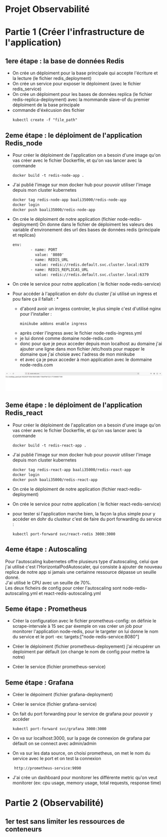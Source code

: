 # Projet Observabilité

# Partie 1 (Créer l'infrastructure de l'application)

## 1ere étape : la base de données Redis
* On crée un déploiment pour la base principale qui accepte l'écriture et la lecture (le fichier redis_deployment)
* On crée un service pour exposer le déploiment (avec le fichier redis_service) 
* On crée un déploiment pour les bases de données replica (le fichier redis-replica-deployment) avec la mommande slave-of du premier déploiment de la base principale
* commande d'éxécusion des fichier 
    ```
    kubectl create -f "file_path"
    ```

## 2eme étape : le déploiment de l'application Redis_node
* Pour créer le déploiment de l'application on a besoin d'une image qu'on vas créer avec le fichier Dockerfile, et qu'on vas lancer avec la commande 
    ```
    docker build -t redis-node-app . 
    ```
* J'ai publié l'image sur mon docker hub pour pouvoir utiliser l'image depuis mon cluster kubernetes 
	```
    docker tag redis-node-app baali35000/redis-node-app
	docker login
	docker push baali35000/redis-node-app
    ```

* On crée le déploiment de notre application (fichier  node-redis-deployment)
On donne dans le fichier de déploiment les valeurs des variable d'environement des url des bases de données redis (principale et replicas) 
	```
    env:
            - name: PORT
              value: '8080'
            - name: REDIS_URL
              value: redis://redis.default.svc.cluster.local:6379
            - name: REDIS_REPLICAS_URL
              value: redis://redis.default.svc.cluster.local:6379
    ```
* On crée le service pour notre application ( le fichier node-redis-service)

* Pour accéder à l'application en dohr du cluster j'ai utilisé un ingress et pou faire ça il fallait : * 

    * d'abord avoir un inrgess controler, le plus simple c'est d'utilisé nginx pour l'installer :
        ```
        minikube addons enable ingress
        ```
    * après créer l'ingress avec le fichier node-redis-ingress.yml
    * je lui donné comme domaine node-redis.com 
    * donc pour que je peux acceder depuis mon localhost au domaine j'ai ajouter une ligne dans mon fichier /etc/hosts pour mapper le domaine que j'ai choisie avec l'adress de mon minikube 
    * et avec ça je peux acceder à mon application avec le dommaine node-redis.com


![alt text](screenshots/app-runing-on-domaine.png)


## 3eme étape : le déploiment de l'application Redis_react
* Pour créer le déploiment de l'application on a besoin d'une image qu'on vas créer avec le fichier Dockerfile, et qu'on vas lancer avec la commande 
    ```
    docker build -t redis-react-app . 
    ```
* J'ai publié l'image sur mon docker hub pour pouvoir utiliser l'image depuis mon cluster kubernetes 
    ```
    docker tag redis-react-app baali35000/redis-react-app
    docker login
    docker push baali35000/redis-react-app
    ```
* On crée le déploiment de notre application (fichier  react-redis-deployment)

* On crée le service pour notre application ( le fichier react-redis-service)

* pour tester si l'application marche bien, la façon la plus simple pour y accéder en dohr du clusteur c'est de faire du port forwarding du service : 
    ```
    kubectl port-forward svc/react-redis 3000:3000 
    ```

## 4eme étape : Autoscaling 
Pour l'autoscaling kubernetes offre plusieurs type d'autoscaling, celui que j'ai utilisé c'est l'HorizontalPodAutoscaler, 
qui consiste à ajouter de nouveau replica de notre app si jamais une certainne ressource dépasse un seuille donné.\
J'ai utilisé le CPU avec un seuille de 70%.\
Les deux ficheirs de config pour créer l'autoscaling sont node-redis-autoscaling.yml et react-redis-autoscaling.yml

## 5eme étape : Prometheus
* Créer la configuration avec le fichier prometheus-config:
	on définie le scrape-intervale à 15 sec par éxemple
	on vas créer un job pour monitorer l'application node-redis, pour le targeter on lui donne le nom du service et le port 
		-ex: targets:["node-redis-service:8080"] 
* Créer le déploiment (fichier prometheus-deployement)
	j'ai récupérer un deploiment par défault (on change le nom de config pour mettre la notre)

* Créer le service (fichier prometheus-service)

## 5eme étape : Grafana
* Créer le dépoiment (fichier grafana-deployment)
* Créer le service (fichier grafana-service)
* On fait du port forwarding pour le service de grafana pour pouvoir y accéder
    ```
    kubectl port-forward svc/grafana 3000:3000
    ```
 
* On va sur localhost:3000, sur la page de connexion de grafana par défault on se connect avec admin/admin
* On va sur les data source, on choisi prometheus, on met le nom du service avec le port et on test la connexion
```
    http://prometheus-service:9090
```
* J'ai crée un dashboard pour monitorer les différente metric qu'on veut monitorer (ex: cpu usage, memory usage, total requests, response time) 


# Partie 2 (Observabilité)
## 1er test sans limiter les ressources de conteneurs